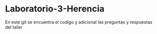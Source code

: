 # Laboratorio-3-Herencia
En este git se encuentra el codigo y adicional las preguntas y respuestas del taller
